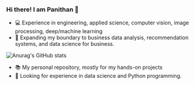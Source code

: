 ### Hi there! I am Panithan 👋
- :computer: Experience in engineering, applied science, computer vision, image processing, deep/machine learning
- :beginner: Expanding my boundary to business data analysis, recommendation systems, and data science for business.

![Anurag's GitHub stats](https://github-readme-stats.vercel.app/api?username=PanithanS&rank_icon=github)

- 📚 My personal repository, mostly for my hands-on projects
- 🔎 Looking for experience in data science and Python programming.


